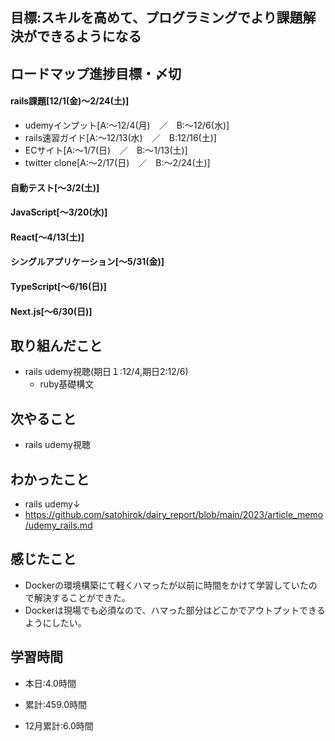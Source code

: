 ## 目標:スキルを高めて、プログラミングでより課題解決ができるようになる

## ロードマップ進捗目標・〆切
#### rails課題[12/1(金)～2/24(土)]
* udemyインプット[A:～12/4(月)　／　B:～12/6(水)]
* rails速習ガイド[A:～12/13(水)　／　B:12/16(土)]
* ECサイト[A:～1/7(日)　／　B:～1/13(土)]
* twitter clone[A:～2/17(日)　／　B:～2/24(土)]
  

#### 自動テスト[～3/2(土)]
#### JavaScript[～3/20(水)]
#### React[～4/13(土)]
#### シングルアプリケーション[～5/31(金)]
#### TypeScript[～6/16(日)]
#### Next.js[～6/30(日)]


## 取り組んだこと
- rails udemy視聴(期日１:12/4,期日2:12/6)
  - ruby基礎構文


## 次やること
- rails udemy視聴

  
## わかったこと
* rails udemy↓
* https://github.com/satohirok/dairy_report/blob/main/2023/article_memo/udemy_rails.md



## 感じたこと
- Dockerの環境構築にて軽くハマったが以前に時間をかけて学習していたので解決することができた。
- Dockerは現場でも必須なので、ハマった部分はどこかでアウトプットできるようにしたい。

## 学習時間
- 本日:4.0時間

- 累計:459.0時間

- 12月累計:6.0時間
